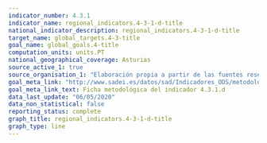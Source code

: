 ```yaml
---
indicator_number: 4.3.1
indicator_name: regional_indicators.4-3-1-d-title
national_indicator_description: regional_indicators.4-3-1-d-title
target_name: global_targets.4-3-title
goal_name: global_goals.4-title
computation_units: units.PT
national_geographical_coverage: Asturias
source_active_1: true
source_organisation_1: "Elaboración propia a partir de las fuentes reseñadas en la ficha metodológica."
goal_meta_link: "http://www.sadei.es/datos/sad/Indicadores_ODS/metodologia/4.3.1.d.pdf"
goal_meta_link_text: Ficha metodológica del indicador 4.3.1.d
data_last_update: "06/05/2020"
data_non_statistical: false
reporting_status: complete
graph_title: regional_indicators.4-3-1-d-title
graph_type: line
---
```

